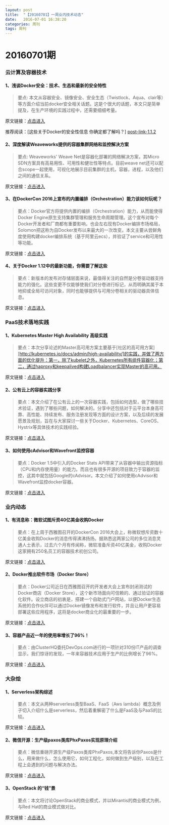 ```yaml
---
layout: post
title:  "【20160701】一周业内技术动态"
date:   2016-07-01 16:38:20
categories: 周刊
tags: 周刊
---
```

# 20160701期

### 云计算及容器技术

#### 1、浅谈Docker安全：技术、生态和最新的安全特性

> 要点: 本文从容器安全、镜像安全、安全生态（Twistlock、Aqua、clair等）等方面介绍当前docker安全相关话题。这是个很大的话题，本文只是简单提及，在生产环境的实践过程中，还需要细细考量。

原文链接：[点击进入][post-link-1.1.1]

推荐阅读：[这些关于Docker的安全性信息 你确定都了解吗？] [post-link-1.1.2]

[post-link-1.1.1]: https://mp.weixin.qq.com/s?__biz=MzI0NTE4NjA0OQ==&mid=2658351228&idx=1&sn=c11d59c2aae60d07284388781ac8db82&scene=1&srcid=0701f5zi45MLwEZNCstjMGEg&key=77421cf58af4a653f14745cd4e7f699a1e5be044f7a99c93d0ed0c675cba024f1396f015e914ea3390b3f403c74bc707&ascene=0&uin=MTM4MDQwNjQyMA%3D%3D&devicetype=iMac+MacBookPro12%2C1+OSX+OSX+10.11.3+build(15D21)&version=11020201&pass_ticket=gv8YAYuL07YoAhd598zA3gMSv7B05BKsFDunG3s6uQIz7Kd8xndG66PTBZUOc0bU

[post-link-1.1.2]: https://mp.weixin.qq.com/s?__biz=MzIzNzA5NzM3Ng==&mid=2651856822&idx=1&sn=76182f54ff2a7b72dbac122662707342&scene=1&srcid=0701G8kDukoUUeWdcxOybbl9&key=77421cf58af4a6533fed0870719101da105f6177bf984e698512dc66d4e7ac68136518d88fab517e7b9ff1ba192f8e06&ascene=0&uin=MTM4MDQwNjQyMA%3D%3D&devicetype=iMac+MacBookPro12%2C1+OSX+OSX+10.11.3+build(15D21)&version=11020201&pass_ticket=gv8YAYuL07YoAhd598zA3gMSv7B05BKsFDunG3s6uQIz7Kd8xndG66PTBZUOc0bU

#### 2、深度解读Weaveworks提供的容器集群网络和监控解决方案

> 要点: Weaveworks' Weave Net是容器化部署的网络解决方案，其Micro SDN方案具有高易用性、可用性和健壮性等特点。目前weave net还可以配合scope一起使用，可视化地展示目前集群的主机，容器，进程，以及他们之间的通信关系。

原文链接：[点击进入][post-link-1.2]

[post-link-1.2]: https://mp.weixin.qq.com/s?__biz=MzI0NTE4NjA0OQ==&mid=2658351204&idx=2&sn=de9e3d0b01417b095fe4b520b8309c0e&scene=1&srcid=0701aDEFDF3knkNjydwWtgz6&key=77421cf58af4a6532463e2c62208eee94953f034ebe14cf87a2ba9abbc23dd8085e5c723ad901f0f4cc17a64a65c12df&ascene=0&uin=MTM4MDQwNjQyMA%3D%3D&devicetype=iMac+MacBookPro12%2C1+OSX+OSX+10.11.3+build(15D21)&version=11020201&pass_ticket=gv8YAYuL07YoAhd598zA3gMSv7B05BKsFDunG3s6uQIz7Kd8xndG66PTBZUOc0bU

#### 3、在DockerCon 2016上宣布的内置编排（Orchestration）能力该如何玩呢？

> 要点：Docker官方将提供内置的编排（Orchestration）能力，从而能使得Docker Engine原生支持集群管理和服务生命周期管理。这个宣布对每个Docker开发者和厂商都有重要影响，也会左右现有Docker编排市场格局，Solomon把这称为自Docker发布以来最大的一次改变。本文主要从尝鲜角度使用构建docker编排系统（基于阿里云ecs），并验证了service和可用性等功能。

原文链接：[点击进入][post-link-1.3]

[post-link-1.3]:https://mp.weixin.qq.com/s?__biz=MzI0NTE4NjA0OQ==&mid=2658351079&idx=2&sn=59b34abf4fa792f71003d90a9f505646&scene=1&srcid=0701UI7ChTk9QwKTompEWa4F&key=77421cf58af4a653d2be3edd590f9feacdfd65c53514222b2bf70d7d8f5023640df790ffd3b21c60be3c4eb07781a482&ascene=0&uin=MTM4MDQwNjQyMA%3D%3D&devicetype=iMac+MacBookPro12%2C1+OSX+OSX+10.11.3+build(15D21)&version=11020201&pass_ticket=gv8YAYuL07YoAhd598zA3gMSv7B05BKsFDunG3s6uQIz7Kd8xndG66PTBZUOc0bU

#### 4、关于Docker 1.12中的最新功能，你需要了解这些

> 要点：新版本的发布对存储层面来说，最值得关注的自然是分卷驱动器支持能力的强化。这些变更不仅能够使我们对分卷进行标记，从而明确其属于本地抑或全局可访问对象，同时也能够提供与可用分卷相关的驱动器具体信息。

原文链接：[点击进入][post-link-1.4]

[post-link-1.4]: https://mp.weixin.qq.com/s?__biz=MzA3MDg4Nzc2NQ==&mid=2652133608&idx=1&sn=ea2bb95d345d1be628c7dc0b0dadd5cf&scene=1&srcid=0701Dh7FZN5m7lkyFqbv6ttw&key=77421cf58af4a6536299348b74a1883aec6a3d5646b31aec5e1899d6c21435fff4e758e18fafc594ca646a1c8718677e&ascene=0&uin=MTM4MDQwNjQyMA%3D%3D&devicetype=iMac+MacBookPro12%2C1+OSX+OSX+10.11.3+build(15D21)&version=11020201&pass_ticket=gv8YAYuL07YoAhd598zA3gMSv7B05BKsFDunG3s6uQIz7Kd8xndG66PTBZUOc0bU

### PaaS技术落地实践

#### 1、Kubernetes Master High Availability 高级实践

> 要点：本次分享论述的Master高可用方案主要基于[社区的高可用方案][http://kubernetes.io/docs/admin/high-availability/]的实践，并做了两方面的优化提升：第一，除了kubelet之外，Kubernetes所有组件容器化；第二，通过haproxy和keepalived构建Loadbalancer实现Master的高可用。 

原文链接：[点击进入][post-link-2.1]

[post-link-2.1]: https://mp.weixin.qq.com/s?__biz=MzIzMzExNDQ3MA==&mid=2650091772&idx=1&sn=727c986f602e4de6ad6a2cf66a45aa89&scene=1&srcid=0701xnkJmecwfCvDxpgl4XmM&key=77421cf58af4a653c9e81580fbf55dfd3ba4f98a1fcedd2a27351f997bde8eeb443db477e50caf29c937449d60615dbd&ascene=0&uin=MTM4MDQwNjQyMA%3D%3D&devicetype=iMac+MacBookPro12%2C1+OSX+OSX+10.11.3+build(15D21)&version=11020201&pass_ticket=gv8YAYuL07YoAhd598zA3gMSv7B05BKsFDunG3s6uQIz7Kd8xndG66PTBZUOc0bU

#### 2、公有云上的容器实践分享

> 要点：本文介绍了在公有云上的一次容器实践，包括如何选型，做了哪些技术验证，遇到了哪些问题，如何解决的。分享中还包括对于云平台本身高可靠、高性能、持续发布、服务注册发现等方面的设计方案，以及后续的发展愿景及规划，旨在与大家探讨一些关于Docker、Kubernetes、CoreOS、Hystrix等具体技术的实践经验。

原文链接：[点击进入][post-link-2.2]

[post-link-2.2]: https://mp.weixin.qq.com/s?__biz=MzA5OTAyNzQ2OA==&mid=2649690562&idx=1&sn=2143362dbec856c7a9ddcebf7b049022&scene=1&srcid=0701eIygaOFhTZzoYKG01BTH&key=77421cf58af4a6537dcf9fe68c226730eed8076512b8856e36e32a366d5b8f7d1769310a34cdb27104606092529d9278&ascene=0&uin=MTM4MDQwNjQyMA%3D%3D&devicetype=iMac+MacBookPro12%2C1+OSX+OSX+10.11.3+build(15D21)&version=11020201&pass_ticket=gv8YAYuL07YoAhd598zA3gMSv7B05BKsFDunG3s6uQIz7Kd8xndG66PTBZUOc0bU

#### 3、如何使用cAdvisor和Wavefront监控容器

> 要点：Docker 1.5中引入的Docker Stats API带来了从容器中输出资源指标（CPU和内存使用量）的能力。而且也有很多开源的项目致力于容器的监控，这其中就包括Google的cAdvisor。本文介绍了如何使用cAdvisor和Wavefront监控docker容器。

原文链接：[点击进入][post-link-2.3]

[post-link-2.3]:https://mp.weixin.qq.com/s?__biz=MzA5OTAyNzQ2OA==&mid=2649690495&idx=1&sn=55f98df939044fff52de3db8f07df098&scene=1&srcid=0701mTsvCNriCtiibSkwZ99V&key=77421cf58af4a6533f730ba9420634f471952ee6a6b62470b294d07b27ac5c8219a0a2af3f12534f7d6d24afd9b416ca&ascene=0&uin=MTM4MDQwNjQyMA%3D%3D&devicetype=iMac+MacBookPro12%2C1+OSX+OSX+10.11.3+build(15D21)&version=11020201&pass_ticket=gv8YAYuL07YoAhd598zA3gMSv7B05BKsFDunG3s6uQIz7Kd8xndG66PTBZUOc0bU

### 业内动态

#### 1、有消息称：微软试图斥资40亿美金收购Docker

> 要点：在上周于西雅图召开的DockerCon 2016大会上，称微软想斥资数十亿美金收购Docker的消息传得沸沸扬扬。据熟悉这两家公司的多位消息灵通人士表示，过去六个月有传闻称，微软准备斥资40亿美金，收购Docker这家拥有250名员工的容器技术初创公司。

原文链接：[点击进入][post-link-3.1]

[post-link-3.1]:https://mp.weixin.qq.com/s?__biz=MjM5MzM3NjM4MA==&mid=2654676844&idx=2&sn=5f9bda8e9ed232085a1ec45e709a939d&scene=1&srcid=0701rm7HePvEovTm0hvPEFlX&key=77421cf58af4a653fc1b80af954ccd82b1963eb3812e48fcb76c3281c3e50c684dfc6a51e57ff21ab7e70345c1d69dc6&ascene=0&uin=MTM4MDQwNjQyMA%3D%3D&devicetype=iMac+MacBookPro12%2C1+OSX+OSX+10.11.3+build(15D21)&version=11020201&pass_ticket=gv8YAYuL07YoAhd598zA3gMSv7B05BKsFDunG3s6uQIz7Kd8xndG66PTBZUOc0bU

#### 2、Docker推出软件市场（Docker Store）

> 要点：Docker公司近日在西雅图召开的开发者大会上宣布封闭测试的Docker商店（Docker Store），这个新市场面向可信赖的、通过验证的容器化软件。设立商店的初衷是，搭建一个自助式门户网站，以便Docker生态系统的合作伙伴可以通过Docker镜像发布和发行软件，并且让用户更容易部署这些应用程序，这将是docker商业化的最重要的一步。

原文链接：[点击进入][post-link-3.2]

[post-link-3.2]:https://mp.weixin.qq.com/s?__biz=MjM5MzM3NjM4MA==&mid=2654676796&idx=2&sn=a05ae21dbd857889b33a063a2b5281d5&scene=1&srcid=0701a4fR3J9AFrYHlgcfJomj&key=77421cf58af4a653e9d63377b5389b099d0db6dabe75be60efff62fdbb57a55e61cc19a5e7e2f827697f58f3279f19cd&ascene=0&uin=MTM4MDQwNjQyMA%3D%3D&devicetype=iMac+MacBookPro12%2C1+OSX+OSX+10.11.3+build(15D21)&version=11020201&pass_ticket=gv8YAYuL07YoAhd598zA3gMSv7B05BKsFDunG3s6uQIz7Kd8xndG66PTBZUOc0bU

#### 3、容器产品近一年的使用率增长了96%！

> 要点：由ClusterHQ委托DevOps.com进行的一项针对310份IT产品的调查显示，我们惊讶的发现，一年来容器技术应用于生产的比例增长了96%。

原文链接：[点击进入][post-link-3.3]

[post-link-3.3]: https://mp.weixin.qq.com/s?__biz=MzA5OTAyNzQ2OA==&mid=2649690524&idx=1&sn=441587964ca06ad62d77300eeda4b062&scene=1&srcid=0701TguxhWREGuEsNzfUU6KO&key=77421cf58af4a6536d974c12504266df43bd2737c523850ac8f6ceff892fa38d650345d6e7bd7a686ee4e169fd9e8c63&ascene=0&uin=MTM4MDQwNjQyMA%3D%3D&devicetype=iMac+MacBookPro12%2C1+OSX+OSX+10.11.3+build(15D21)&version=11020201&pass_ticket=gv8YAYuL07YoAhd598zA3gMSv7B05BKsFDunG3s6uQIz7Kd8xndG66PTBZUOc0bU

### 大杂烩

#### 1、Serverless架构综述

> 要点：本文从两种serverless类型BaaS、FaaS（Aws lambda）概念及例子切入介绍什么是serverless，然后着重解密了什么是FaaS及与PaaS的比较。

原文链接：[点击进入][post-link-4.1]

[post-link-4.1]: https://mp.weixin.qq.com/s?__biz=MzA5OTAyNzQ2OA==&mid=2649690504&idx=1&sn=1bb4850f4b5b35cebb2e2869ffc3aa35&scene=1&srcid=0701K9g8A5Je9iJbBN0u5A9D&key=77421cf58af4a653177862636d9d3cfa6928e213e06ce26fb9f7ee88e46e808b588c628837c1956f5316485cb0d2e3b7&ascene=0&uin=MTM4MDQwNjQyMA%3D%3D&devicetype=iMac+MacBookPro12%2C1+OSX+OSX+10.11.3+build(15D21)&version=11020201&pass_ticket=gv8YAYuL07YoAhd598zA3gMSv7B05BKsFDunG3s6uQIz7Kd8xndG66PTBZUOc0bU

#### 2、微信开源：生产级paxos类库PhxPaxos实现原理介绍

> 要点：微信重磅开源生产级Paxos类库PhxPaxos,本文将告诉你Paxos是什么，用来做什么，怎么使用它，如何工程化，如何做到生产级别，以及在工程上会遇到的问题与解决办法。

原文链接：[点击进入][post-link-4.2]

[post-link-4.2]:https://mp.weixin.qq.com/s?__biz=MjM5MDE0Mjc4MA==&mid=2650993105&idx=1&sn=d1566927744480b3b47f06bc9ee86f79&scene=1&srcid=0701Xdp1Sr6y1WwQK7BvvA3b&key=77421cf58af4a65393b4665df0ec05e2598aa146500aa92e2e35cee247b7cbae5748a3f2f0eed4c8f9dc346901ae93b5&ascene=0&uin=MTM4MDQwNjQyMA%3D%3D&devicetype=iMac+MacBookPro12%2C1+OSX+OSX+10.11.3+build(15D21)&version=11020201&pass_ticket=gv8YAYuL07YoAhd598zA3gMSv7B05BKsFDunG3s6uQIz7Kd8xndG66PTBZUOc0bU

#### 3、OpenStack 的“钱”景

> 要点：本文将讨论OpenStack的商业模式，并以Mirantis的商业模式为例，与Red Hat的商业模式做对比。

原文链接：[点击进入][post-link-4.3]

[post-link-4.3]: https://mp.weixin.qq.com/s?__biz=MjM5MjAwODM4MA==&mid=2650686710&idx=1&sn=61ebb640b0cedeae162ac28687173655&scene=1&srcid=0701Jg3r9wEn7zlHaJqmiiNi&key=77421cf58af4a6533eada2226e622b806c8b53ab1d8d513278d0d0f2c2f37e4c9848f4c4f97bd37893700a2d662b28fa&ascene=0&uin=MTM4MDQwNjQyMA%3D%3D&devicetype=iMac+MacBookPro12%2C1+OSX+OSX+10.11.3+build(15D21)&version=11020201&pass_ticket=gv8YAYuL07YoAhd598zA3gMSv7B05BKsFDunG3s6uQIz7Kd8xndG66PTBZUOc0bU